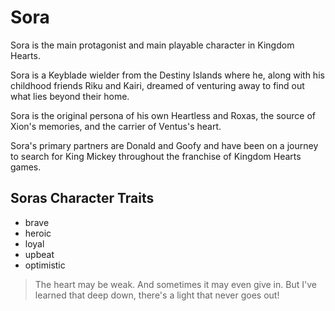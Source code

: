 # Sora

Sora is the main protagonist and main playable character in Kingdom Hearts.

Sora is a Keyblade wielder from the Destiny Islands where he, along with his childhood friends Riku and Kairi, dreamed of venturing away to find out what lies beyond their home.

Sora is the original persona of his own Heartless and Roxas, the source of Xion's memories, and the carrier of Ventus's heart.

Sora's primary partners are Donald and Goofy and have been on a journey to search for King Mickey throughout the franchise of Kingdom Hearts games.

## Soras Character Traits

* brave
* heroic
* loyal
* upbeat
* optimistic

>The heart may be weak. And sometimes it may even give in. But I've learned that deep down, there's a light that never goes out!
